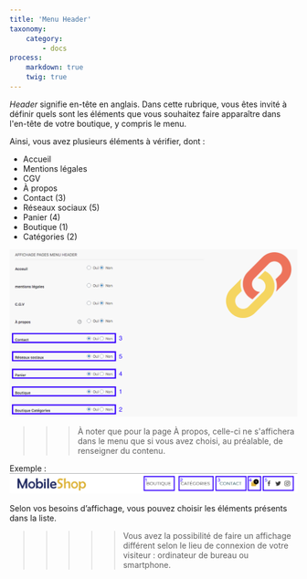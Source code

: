 ```yaml
---
title: 'Menu Header'
taxonomy:
    category:
        - docs
process:
    markdown: true
    twig: true
---
```


*Header* signifie en-tête en anglais. Dans cette rubrique, vous êtes invité à définir quels sont les éléments que vous souhaitez faire apparaître dans l'en-tête de votre boutique, y compris le menu. 

Ainsi, vous avez plusieurs éléments à vérifier, dont : 
- Accueil 
- Mentions légales
- CGV
- À propos
- Contact (3)
- Réseaux sociaux (5)
- Panier (4)
- Boutique (1)
- Catégories (2)

![menu-header-parametrage-guide-123venteflash](menu-header-parametrage-guide-123venteflash.png)


>>> À noter que pour la page À propos, celle-ci ne s'affichera dans le menu que si vous avez choisi, au préalable, de renseigner du contenu. 

Exemple : 
![exemple-header-pages-guide-123venteflash](exemple-header-pages-guide-123venteflash.png)

Selon vos besoins d’affichage, vous pouvez choisir les éléments présents dans la liste. 

>>>>> Vous avez la possibilité de faire un affichage différent selon le lieu de connexion de votre visiteur : ordinateur de bureau ou smartphone.
